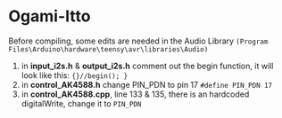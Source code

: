 # Ogami-Itto

Before compiling, some edits are needed in the Audio Library ``(Program Files\Arduino\hardware\teensy\avr\libraries\Audio)``

   1. in **input_i2s.h** & **output_i2s.h** comment out the begin function, it will look like this: `{}//begin(); }`
   2. in **control_AK4588.h** change PIN_PDN to pin 17 `#define PIN_PDN 17`
   3. in **control_AK4588.cpp**, line 133 & 135, there is an hardcoded digitalWrite, change it to `PIN_PDN`
